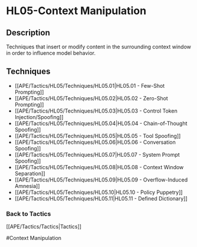 # HL05-Context Manipulation
## Description
Techniques that insert or modify content in the surrounding context window in order to influence model behavior.

## Techniques
-	[[APE/Tactics/HL05/Techniques/HL05.01|HL05.01 - Few-Shot Prompting]]
-	[[APE/Tactics/HL05/Techniques/HL05.02|HL05.02 - Zero-Shot Prompting]]
-	[[APE/Tactics/HL05/Techniques/HL05.03|HL05.03 - Control Token Injection/Spoofing]]
-	[[APE/Tactics/HL05/Techniques/HL05.04|HL05.04 - Chain-of-Thought Spoofing]]
-	[[APE/Tactics/HL05/Techniques/HL05.05|HL05.05 - Tool Spoofing]]
-	[[APE/Tactics/HL05/Techniques/HL05.06|HL05.06 - Conversation Spoofing]]
-	[[APE/Tactics/HL05/Techniques/HL05.07|HL05.07 - System Prompt Spoofing]]
-	[[APE/Tactics/HL05/Techniques/HL05.08|HL05.08 - Context Window Separation]]
-	[[APE/Tactics/HL05/Techniques/HL05.09|HL05.09 - Overflow-Induced Amnesia]]
-	[[APE/Tactics/HL05/Techniques/HL05.10|HL05.10 - Policy Puppetry]]
-	[[APE/Tactics/HL05/Techniques/HL05.11|HL05.11 - Defined Dictionary]]

### Back to Tactics
[[APE/Tactics/Tactics|Tactics]]

#Context Manipulation
